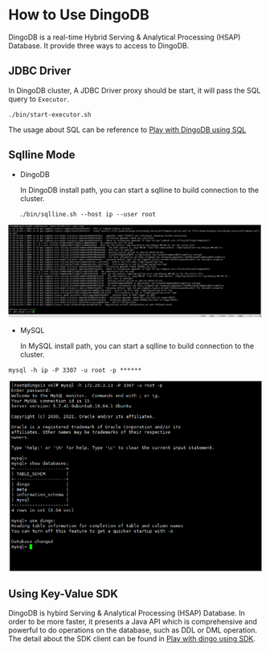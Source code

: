 # How to Use DingoDB

DingoDB is a real-time Hybrid Serving & Analytical Processing (HSAP) Database. It provide three ways to access to DingoDB.

## JDBC Driver

In DingoDB cluster, A JDBC Driver proxy should be start, it will pass the SQL query to `Executor`.

```shell
./bin/start-executor.sh
```

The usage about SQL can be reference to [Play with DingoDB using SQL](./play_with_dingo_using_sql.md)


## Sqlline Mode

* DingoDB

    In DingoDB install path, you can start a sqlline to build connection to the cluster.

```shell
   ./bin/sqlline.sh --host ip --user root
```
![DingoDB Sqlline](../images/dingoDB_sqlline.png)

* MySQL

    In MySQL install path, you can start a sqlline to build connection to the cluster.
```shell
mysql -h ip -P 3307 -u root -p ******
```
![MySQL Shell](../images/mysql_shell.png)

## Using Key-Value SDK

DingoDB is hybird Serving & Analytical Processing (HSAP) Database. In order to be more faster, it presents a Java API which is comprehensive and powerful to do operations on the database, such as DDL or DML operation. The detail about the SDK client can be found in [Play with dingo using SDK](./play_with_dingo_using_dingoclient.md).
